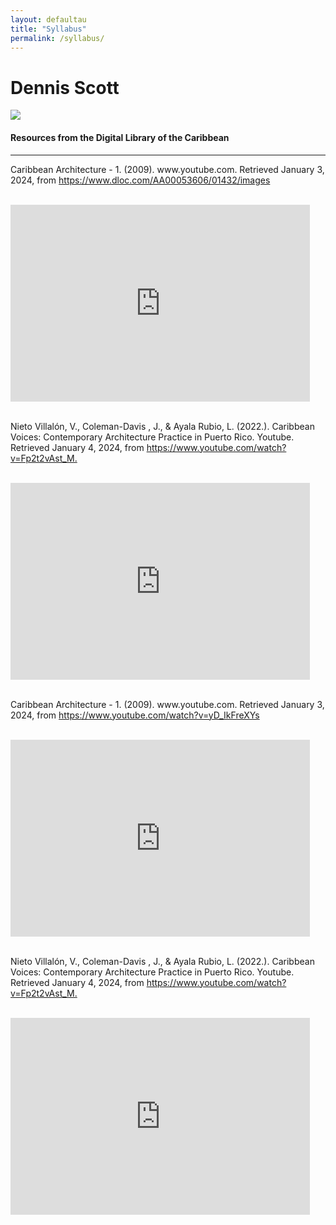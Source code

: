```yaml
---
layout: defaultau
title: "Syllabus"
permalink: /syllabus/
---
```

<!-- partial:index.partial.html -->
<div class="content">
    <h1>Dennis Scott</h1>
    <div class="quote">
        <div><img src="https://3.bp.blogspot.com/-05FVZ-58sIs/W3YQqAW9zdI/AAAAAAAADmk/QZw0OK9eUekEDBuCEM6vcNTOdJ86qNNygCLcBGAs/s1600/dennis%2Bscott.jpg" class="logo"></div>
    </div>
    <body>
    <h4 text-align="center">Resources from the Digital Library of the Caribbean</h4><hr> 
<div class="container-mt-5"> 
  <div class="row">
    <div class="col-md-6">
      <p> Caribbean Architecture - 1. (2009). www.youtube.com. Retrieved January 3, 2024, from <a href="https://www.dloc.com/AA00053606/01432/images" target="_blank"> https://www.dloc.com/AA00053606/01432/images </a> </p><br>
      <iframe width="95%" height="315" src="https://www.youtube.com/embed/yD_IkFreXYs?si=NR7ttLu8Le1phSlQ&amp;controls=0" title="YouTube video player" frameborder="0" allow="accelerometer; autoplay; clipboard-write; encrypted-media; gyroscope; picture-in-picture; web-share" referrerpolicy="strict-origin-when-cross-origin" allowfullscreen></iframe>
      <br>
      <br>
    </div>
    <div class="col-md-6">
      <p> Nieto Villalón, V., Coleman-Davis , J., & Ayala Rubio, L. (2022.). Caribbean Voices: Contemporary Architecture Practice in Puerto Rico. Youtube. Retrieved January 4, 2024, from <a href="https://www.youtube.com/watch?v=Fp2t2vAst_M." target="_blank"> https://www.youtube.com/watch?v=Fp2t2vAst_M. </p></a> 
      <br>
      <iframe width="95%" height="315" src="https://www.youtube.com/embed/Fp2t2vAst_M?si=sBLBdqtA7UwuJyx-&amp;controls=0" title="YouTube video player" frameborder="0" allow="accelerometer; autoplay; clipboard-write; encrypted-media; gyroscope; picture-in-picture; web-share" referrerpolicy="strict-origin-when-cross-origin" allowfullscreen></iframe>
      <br>
      <br>
    </div>
    <div class="row">
      <div class="col-md-6">
      <p> Caribbean Architecture - 1. (2009). www.youtube.com. Retrieved January 3, 2024, from <a href="https://www.youtube.com/watch?v=yD_IkFreXYs" target="_blank"> https://www.youtube.com/watch?v=yD_IkFreXYs </a> </p><br>
      <iframe width="95%" height="315" src="https://www.youtube.com/embed/yD_IkFreXYs?si=NR7ttLu8Le1phSlQ&amp;controls=0" title="YouTube video player" frameborder="0" allow="accelerometer; autoplay; clipboard-write; encrypted-media; gyroscope; picture-in-picture; web-share" referrerpolicy="strict-origin-when-cross-origin" allowfullscreen></iframe>
      <br>
      <br>
    </div>
    <div class="col-md-6">
      <p> Nieto Villalón, V., Coleman-Davis , J., & Ayala Rubio, L. (2022.). Caribbean Voices: Contemporary Architecture Practice in Puerto Rico. Youtube. Retrieved January 4, 2024, from <a href="https://www.youtube.com/watch?v=Fp2t2vAst_M." target="_blank"> https://www.youtube.com/watch?v=Fp2t2vAst_M. </p></a> 
      <br>
      <iframe width="95%" height="315" src="https://www.youtube.com/embed/Fp2t2vAst_M?si=sBLBdqtA7UwuJyx-&amp;controls=0" title="YouTube video player" frameborder="0" allow="accelerometer; autoplay; clipboard-write; encrypted-media; gyroscope; picture-in-picture; web-share" referrerpolicy="strict-origin-when-cross-origin" allowfullscreen></iframe>
      <br>
      <br>
    </div>
  </div>
  <!-- partial -->
<script src='https://cdnjs.cloudflare.com/ajax/libs/jquery/3.1.1/jquery.min.js'></script><script  src="{{ site.baseurl }}/assets/js/authorscript.js"></script>
